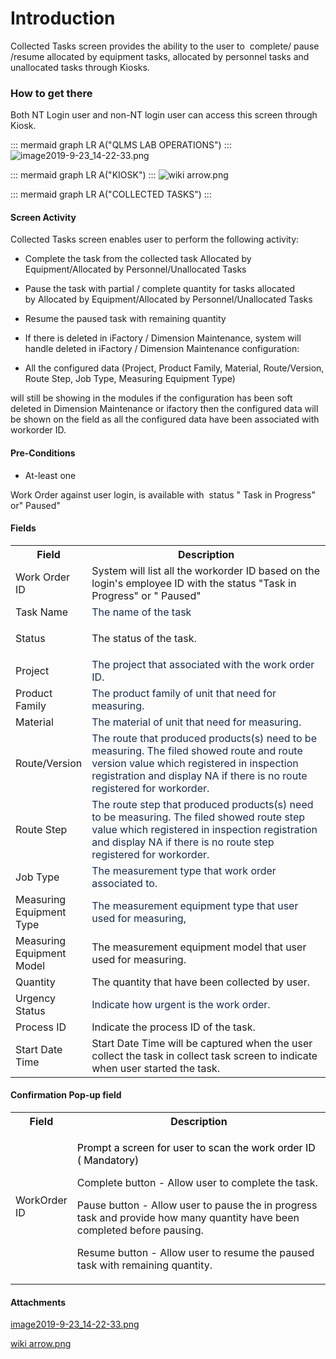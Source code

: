 # Introduction

Collected Tasks screen provides the ability to the user to 
complete/ pause /resume allocated by equipment tasks, allocated by personnel tasks and unallocated tasks through Kiosks.


### How to get there


Both NT Login user and non-NT login user can access this screen through Kiosk.

::: mermaid
graph LR
A("QLMS LAB OPERATIONS")
:::
![image2019-9-23_14-22-33.png](/.attachments/57639635.png)



::: mermaid
graph LR
A("KIOSK")
:::
![wiki arrow.png](/.attachments/57639636.png)



::: mermaid
graph LR
A("COLLECTED TASKS")
:::


#### Screen Activity


Collected Tasks screen enables user to perform the following activity:

- Complete the task from the collected task Allocated by Equipment/Allocated by Personnel/Unallocated Tasks


- Pause the task with partial / complete quantity for tasks allocated by Allocated by Equipment/Allocated by Personnel/Unallocated Tasks


- Resume the paused task with remaining quantity


- If there is deleted in iFactory / Dimension Maintenance, system will handle deleted in iFactory / Dimension Maintenance configuration:


- All the configured data (Project, Product Family, Material, Route/Version, Route Step, Job Type, Measuring Equipment Type)



will still be showing in the modules if the configuration has been soft deleted in Dimension Maintenance or ifactory then the configured data will be shown on the field as all the configured data have been associated with workorder ID.


#### Pre-Conditions



- At-least one

Work Order against user login, is available with 
status "
Task in Progress" or" Paused"

#### Fields


<table class="relative-table wrapped confluenceTable" style="width: 100.0%;"><colgroup><col style="width: 16.8641%;" /><col style="width: 83.1923%;" /></colgroup><tbody><tr><th class="confluenceTh">Field</th><th class="confluenceTh">Description</th></tr><tr><td class="confluenceTd">Work Order ID</td><td class="confluenceTd">System will list all the workorder ID based on the login's employee ID with the status "Task in Progress" or " Paused"</td></tr><tr><td colspan="1" class="confluenceTd">Task Name</td><td colspan="1" class="confluenceTd"><span style="color: rgb(23,43,77);">The name of the task</span></td></tr><tr><td class="confluenceTd">Status</td><td class="confluenceTd"><p>The status of the task.</p></td></tr><tr><td class="confluenceTd">Project</td><td class="confluenceTd"><span style="color: rgb(23,43,77);">The project that associated with the work order ID.</span></td></tr><tr><td class="confluenceTd">Product Family</td><td class="confluenceTd"><span style="color: rgb(23,43,77);">The product family of unit that need for measuring.</span></td></tr><tr><td class="confluenceTd">Material</td><td class="confluenceTd"><span style="color: rgb(23,43,77);">The material of unit that need for measuring.</span></td></tr><tr><td colspan="1" class="confluenceTd">Route/Version</td><td colspan="1" class="confluenceTd"><span style="color: rgb(23,43,77);">The route that produced products(s) need to be measuring. The filed showed route and route version value which registered in inspection registration and display NA if there is no route registered for workorder.</span></td></tr><tr><td colspan="1" class="confluenceTd">Route Step</td><td colspan="1" class="confluenceTd"><span style="color: rgb(23,43,77);">The route step that produced products(s) need to be measuring. The filed showed route step value which registered in inspection registration and display NA if there is no route step registered for workorder.</span></td></tr><tr><td class="confluenceTd">Job Type</td><td class="confluenceTd"><span style="color: rgb(23,43,77);">The measurement type that work order associated to.</span></td></tr><tr><td class="confluenceTd">Measuring Equipment Type</td><td class="confluenceTd"><span style="color: rgb(23,43,77);">The measurement equipment type that user used for measuring,</span></td></tr><tr><td colspan="1" class="confluenceTd">Measuring Equipment Model</td><td colspan="1" class="confluenceTd">The measurement equipment model that user used for measuring.</td></tr><tr><td colspan="1" class="confluenceTd">Quantity</td><td colspan="1" class="confluenceTd">The quantity that have been collected by user.</td></tr><tr><td colspan="1" class="confluenceTd">Urgency Status</td><td colspan="1" class="confluenceTd"><span style="color: rgb(23,43,77);">Indicate how urgent is the work order.</span></td></tr><tr><td colspan="1" class="confluenceTd">Process ID</td><td colspan="1" class="confluenceTd">Indicate the process ID of the task.</td></tr><tr><td colspan="1" class="confluenceTd">Start Date Time</td><td colspan="1" class="confluenceTd">Start Date Time will be captured when the user collect the task in collect task screen to indicate when user started the task.</td></tr></tbody></table>



#### Confirmation Pop-up field


<table class="relative-table wrapped confluenceTable" style="width: 100.0%;"><colgroup><col style="width: 16.0745%;" /><col style="width: 83.9255%;" /></colgroup><tbody><tr><th class="confluenceTh">Field</th><th class="confluenceTh">Description</th></tr><tr><td class="confluenceTd">WorkOrder ID</td><td class="confluenceTd"><p><span style="color: rgb(0,0,0);">Prompt a screen for user to scan the work order ID ( Mandatory) </span></p><p>Complete button - Allow user to complete the task.</p><p>Pause button - Allow user to pause the in progress task and provide how many quantity have been completed before pausing.</p><p>Resume button - Allow user to resume the paused task with remaining quantity.</p></td></tr></tbody></table>



#### Attachments

[image2019-9-23_14-22-33.png](/.attachments/57639635.png)
[wiki arrow.png](/.attachments/57639636.png)
